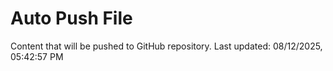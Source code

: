 # Auto Push File

Content that will be pushed to GitHub repository.
Last updated: 08/12/2025, 05:42:57 PM